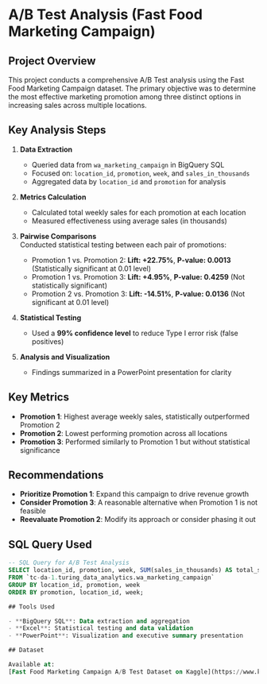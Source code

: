 # A/B Test Analysis (Fast Food Marketing Campaign)

## Project Overview

This project conducts a comprehensive A/B Test analysis using the Fast Food Marketing Campaign dataset. The primary objective was to determine the most effective marketing promotion among three distinct options in increasing sales across multiple locations.

## Key Analysis Steps

1. **Data Extraction**  
   - Queried data from `wa_marketing_campaign` in BigQuery SQL  
   - Focused on: `location_id`, `promotion`, `week`, and `sales_in_thousands`  
   - Aggregated data by `location_id` and `promotion` for analysis  

2. **Metrics Calculation**  
   - Calculated total weekly sales for each promotion at each location  
   - Measured effectiveness using average sales (in thousands)  

3. **Pairwise Comparisons**  
   Conducted statistical testing between each pair of promotions:  
   - Promotion 1 vs. Promotion 2: **Lift: +22.75%**, **P-value: 0.0013** (Statistically significant at 0.01 level)  
   - Promotion 1 vs. Promotion 3: **Lift: +4.95%**, **P-value: 0.4259** (Not statistically significant)  
   - Promotion 2 vs. Promotion 3: **Lift: -14.51%**, **P-value: 0.0136** (Not significant at 0.01 level)  

4. **Statistical Testing**  
   - Used a **99% confidence level** to reduce Type I error risk (false positives)  

5. **Analysis and Visualization**  
   - Findings summarized in a PowerPoint presentation for clarity  

## Key Metrics

- **Promotion 1**: Highest average weekly sales, statistically outperformed Promotion 2  
- **Promotion 2**: Lowest performing promotion across all locations  
- **Promotion 3**: Performed similarly to Promotion 1 but without statistical significance  

## Recommendations

- **Prioritize Promotion 1**: Expand this campaign to drive revenue growth  
- **Consider Promotion 3**: A reasonable alternative when Promotion 1 is not feasible  
- **Reevaluate Promotion 2**: Modify its approach or consider phasing it out  

## SQL Query Used

```sql
-- SQL Query for A/B Test Analysis
SELECT location_id, promotion, week, SUM(sales_in_thousands) AS total_sales
FROM `tc-da-1.turing_data_analytics.wa_marketing_campaign`
GROUP BY location_id, promotion, week
ORDER BY promotion, location_id, week;

## Tools Used

- **BigQuery SQL**: Data extraction and aggregation  
- **Excel**: Statistical testing and data validation  
- **PowerPoint**: Visualization and executive summary presentation

## Dataset

Available at:  
[Fast Food Marketing Campaign A/B Test Dataset on Kaggle](https://www.kaggle.com/datasets/chebotinaa/fast-food-marketing-campaign-ab-test)
